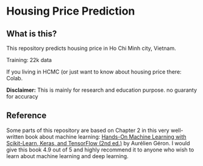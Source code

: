 # Housing Price Prediction

## What is this?
This repository predicts housing price in Ho Chi Minh city, Vietnam.

Training: 22k data

If you living in HCMC (or just want to know about housing price there: Colab.

**Disclaimer:** This is mainly for research and education purpose. no guaranty for accuracy 


## Reference
Some parts of this repository are based on Chapter 2 in this very well-written book about machine learning: [Hands-On Machine Learning with Scikit-Learn, Keras, and TensorFlow (2nd ed.)](https://www.oreilly.com/library/view/hands-on-machine-learning/9781492032632/) by Aurélien Géron. I would give this book 4.9 out of 5 and highly recommend it to anyone who wish to learn about machine learning and deep learning.

